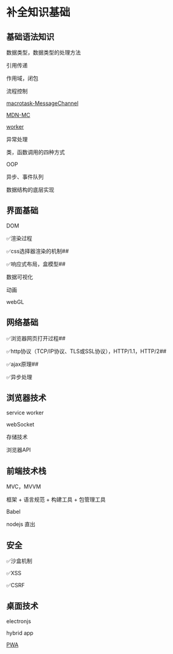 # 补全知识基础

## 基础语法知识

数据类型，数据类型的处理方法

引用传递

作用域，闭包

流程控制

[macrotask-MessageChannel](https://www.jianshu.com/p/4f07ef18b5d7)

[MDN-MC](https://developer.mozilla.org/zh-CN/docs/Web/API/MessageChannel)

[worker](https://segmentfault.com/a/1190000012528806)

异常处理

类，函数调用的四种方式

OOP

异步、事件队列

数据结构的底层实现

## 界面基础

DOM

✅渲染过程

✅css选择器渲染的机制##

✅响应式布局，盒模型##

数据可视化

动画

webGL

## 网络基础

✅浏览器网页打开过程##

✅http协议（TCP/IP协议、TLS或SSL协议），HTTP/1.1，HTTP/2##

✅ajax原理##

✅异步处理

## 浏览器技术

service worker

webSocket

存储技术

浏览器API

## 前端技术栈

MVC，MVVM

框架 + 语言规范 + 构建工具 + 包管理工具

Babel

nodejs 直出

## 安全

✅沙盒机制

✅XSS

✅CSRF

## 桌面技术

electronjs

hybrid app

[PWA](https://segmentfault.com/a/1190000015705532?utm_source=weekly&utm_medium=email&utm_campaign=email_weekly)
